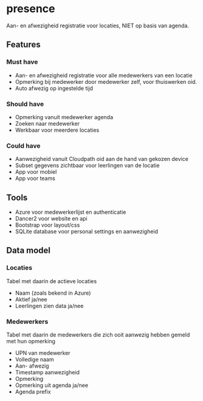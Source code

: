 # presence
Aan- en afwezigheid registratie voor locaties, NIET op basis van agenda.

## Features

### Must have
- Aan- en afwezigheid registratie voor alle medewerkers van een locatie
- Opmerking bij medewerker door medewerker zelf, voor thuiswerken oid.
- Auto afwezig op ingestelde tijd

### Should have  
- Opmerking vanuit medewerker agenda
- Zoeken naar medewerker
- Werkbaar voor meerdere locaties

### Could have
- Aanwezigheid vanuit Cloudpath oid aan de hand van gekozen device
- Subset gegevens zichtbaar voor leerlingen van de locatie
- App voor mobiel
- App voor teams

## Tools
 - Azure voor medewerkerlijst en authenticatie
 - Dancer2 voor website en api
 - Bootstrap voor layout/css
 - SQLite database voor personal settings en aanwezigheid

## Data model

### Locaties
Tabel met daarin de actieve locaties
- Naam (zoals bekend in Azure)
- Aktief ja/nee
- Leerlingen zien data ja/nee

### Medewerkers
Tabel met daarin de medewerkers die zich ooit aanwezig hebben gemeld met hun opmerking
- UPN van medewerker
- Volledige naam
- Aan- afwezig
- Timestamp aanwezigheid
- Opmerking
- Opmerking uit agenda ja/nee
- Agenda prefix
